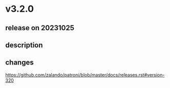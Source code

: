 # v3.2.0

## release on 20231025

## description

## changes

<a href="https://github.com/zalando/patroni/blob/master/docs/releases.rst#version-320">https://github.com/zalando/patroni/blob/master/docs/releases.rst#version-320</a>

